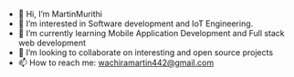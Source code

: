 - 👋 Hi, I’m MartinMurithi
- 👀 I’m interested in Software development and IoT Engineering.
- 🌱 I’m currently learning Mobile Application Development and Full stack web development
- 💞️ I’m looking to collaborate on interesting and open source projects 
- 📫 How to reach me: wachiramartin442@gmail.com

<!---
MartinMurithi/MartinMurithi is a ✨ special ✨ repository because its `README.md` (this file) appears on your GitHub profile.
You can click the Preview link to take a look at your changes.
--->
